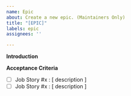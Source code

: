 ```yaml
---
name: Epic
about: Create a new epic. (Maintainers Only)
title: "[EPIC]"
labels: epic
assignees: ''

---
```


**Introduction**


**Acceptance Criteria**
- [ ] Job Story #x : [ description ]
- [ ] Job Story #x : [ description ]
